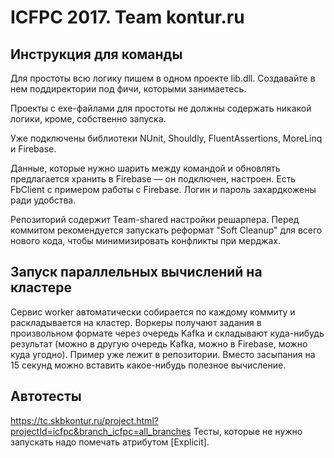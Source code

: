 # ICFPC 2017. Team kontur.ru

## Инструкция для команды

Для простоты всю логику пишем в одном проекте lib.dll.
Создавайте в нем поддиректории под фичи, которыми занимаетесь.

Проекты с exe-файлами для простоты не должны содержать никакой логики, кроме, собственно запуска.

Уже подключены библиотеки NUnit, Shouldly, FluentAssertions, MoreLinq и Firebase.

Данные, которые нужно шарить между командой и обновлять предлагается хранить в Firebase
— он подключен, настроен. Есть FbClient с примером работы с Firebase. 
Логин и пароль захардкожены ради удобства.

Репозиторий содержит Team-shared настройки решарпера. Перед коммитом рекомендуется 
запускать реформат "Soft Cleanup" для всего нового кода, чтобы минимизировать конфликты при мерджах.


## Запуск параллельных вычислений на кластере

Сервис worker автоматически собирается по каждому коммиту и раскладывается на кластер. Воркеры получают задания
в произвольном формате через очередь Kafka и складывают куда-нибудь результат (можно в другую очередь Kafka, можно
в Firebase, можно куда угодно). Пример уже лежит в репозитории. Вместо засыпания на 15 секунд можно вставить
какое-нибудь полезное вычисление.


## Автотесты

https://tc.skbkontur.ru/project.html?projectId=icfpc&branch_icfpc=all_branches
Тесты, которые не нужно запускать надо помечать атрибутом [Explicit].
